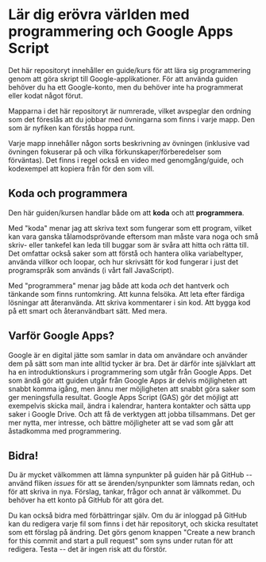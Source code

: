 # Lär dig erövra världen med programmering och Google Apps Script
Det här repositoryt innehåller en guide/kurs för att lära sig programmering genom att göra skript till Google-applikationer. För att använda guiden behöver du ha ett Google-konto, men du behöver inte ha programmerat eller kodat något förut.

Mapparna i det här repositoryt är numrerade, vilket avspeglar den ordning som det föreslås att du jobbar med övningarna som finns i varje mapp. Den som är nyfiken kan förstås hoppa runt.

Varje mapp innehåller någon sorts beskrivning av övningen (inklusive vad övningen fokuserar på och vilka förkunskaper/förberedelser som förväntas). Det finns i regel också en video med genomgång/guide, och kodexempel att kopiera från för den som vill.

## Koda och programmera
Den här guiden/kursen handlar både om att **koda** och att **programmera**.

Med "koda" menar jag att skriva text som fungerar som ett program, vilket kan vara ganska tålamodsprövande eftersom man måste vara noga och små skriv- eller tankefel kan leda till buggar som är svåra att hitta och rätta till. Det omfattar också saker som att förstå och hantera olika variabeltyper, använda villkor och loopar, och hur skrivsätt för kod fungerar i just det programspråk som används (i vårt fall JavaScript).

Med "programmera" menar jag både att koda _och_ det hantverk och tänkande som finns runtomkring. Att kunna felsöka. Att leta efter färdiga lösningar att återanvända. Att skriva kommentarer i sin kod. Att bygga kod på ett smart och återanvändbart sätt. Med mera.

## Varför Google Apps?
Google är en digital jätte som samlar in data om användare och använder dem på sätt som man inte alltid tycker är bra. Det är därför inte självklart att ha en introduktionskurs i programmering som utgår från Google Apps. Det som ändå gör att guiden utgår från Google Apps är delvis möjligheten att snabbt komma igång, men ännu mer möjligheten att snabbt göra saker som ger meningsfulla resultat. Google Apps Script (GAS) gör det möjligt att exempelvis skicka mail, ändra i kalendrar, hantera kontakter och sätta upp saker i Google Drive. Och att få de verktygen att jobba tillsammans. Det ger mer nytta, mer intresse, och bättre möjligheter att se vad som går att åstadkomma med programmering.

## Bidra!
Du är mycket välkommen att lämna synpunkter på guiden här på GitHub -- använd fliken *issues* för att se ärenden/synpunkter som lämnats redan, och för att skriva in nya. Förslag, tankar, frågor och annat är välkommet. Du behöver ha ett konto på GitHub för att göra det.

Du kan också bidra med förbättringar själv. Om du är inloggad på GitHub kan du redigera varje fil som finns i det här repositoryt, och skicka resultatet som ett förslag på ändring. Det görs genom knappen "Create a new branch for this commit and start a pull request" som syns under rutan för att redigera. Testa -- det är ingen risk att du förstör.

